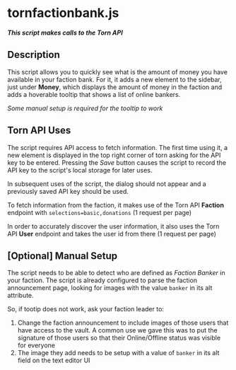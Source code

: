 # tornfactionbank.js

***This script makes calls to the Torn API***

## Description

This script allows you to quickly see what is the amount of money you have available in your faction bank.
For it, it adds a new element to the sidebar, just under **Money**, which displays the amount of money in the faction and adds a hoverable tooltip that shows a list of online bankers.

*Some manual setup is required for the tooltip to work*

## Torn API Uses

The script requires API access to fetch information. The first time using it, a new element is displayed in the top right corner of torn asking for the API key to be entered.
Pressing the *Save* button causes the script to record the API key to the script's local storage for later uses.

In subsequent uses of the script, the dialog should not appear and a previously saved API key should be used.

To fetch information from the faction, it makes use of the Torn API **Faction** endpoint with `selections=basic,donations` (1 request per page)

In order to accurately discover the user information, it also uses the Torn API **User** endpoint and takes the user id from there (1 request per page)

## [Optional] Manual Setup

The script needs to be able to detect who are defined as *Faction Banker* in your faction.
The script is already configured to parse the faction announcement page, looking for images with the value `banker` in its alt attribute.

So, if tootip does not work, ask your faction leader to:
1. Change the faction announcement to include images of those users that have access to the vault. A common use we gave this was to put the signature of those users so that their Online/Offline status was visible for everyone
1. The image they add needs to be setup with a value of `banker` in its alt field on the text editor UI